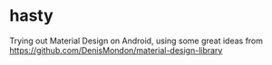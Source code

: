 # hasty
Trying out Material Design on Android, using some great ideas from https://github.com/DenisMondon/material-design-library
